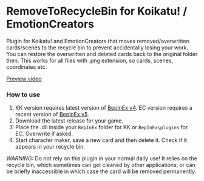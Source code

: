 # RemoveToRecycleBin for Koikatu! / EmotionCreators
Plugin for Koikatu! and EmotionCreators that moves removed/overwritten cards/scenes to the recycle bin to prevent accidentally losing your work. You can restore the overwritten and deleted cards back to the original folder then. This works for all files with .png extension, so cards, scenes, coordinates etc.

[Preview video](https://www.youtube.com/watch?v=FAkZmNJ-1Gs)

### How to use
1. KK version requires latest version of [BepInEx v4](https://github.com/BepInEx/BepInEx). EC version requires a recent version of [BepInEx v5](https://github.com/BepInEx/BepInEx).
2. Download the latest release for your game.
3. Place the .dll inside your `BepInEx` folder for KK or `BepInEx\plugins` for EC. Overwrite if asked.
4. Start character maker, save a new card and then delete it. Check if it appears in your recycle bin.

*WARNING:* Do not rely on this plugin in your normal daily use! It relies on the recycle bin, which sometimes can get cleaned by other applications, or can be briefly inaccessible in which case the card will be removed permanently.
